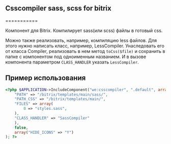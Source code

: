 ## Csscompiler sass, scss for bitrix
===========

Компонент для Bitrix. Компилирует sass(или scss) файлы в готовый css.

Можно также реализовать, например, компиляцию less файлов. Для этого нужно написать класс, например, LessCompiler. Унаследовать его от класса Compiler, реализовать в нем метод `toCss($file)` и сохранить в папке с компонентом под одноименным названием. И в вызове компонента параметром `CLASS_HANDLER` указать `LessCompiler`.


## Пример использования

```php
<?php $APPLICATION->IncludeComponent("we:csscompiler", ".default", array(
	"PATH" => "/bitrix/templates/main/sass/",
	"PATH_CSS" => "/bitrix/templates/main/",
	"FILES" => array(
		0 => "styles.sass",
	),
	"CLASS_HANDLER" => "SassCompiler"
	),
	false,
    array("HIDE_ICONS" => "Y")
); ?>
```